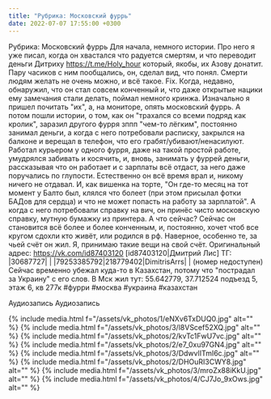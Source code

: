 ```yaml
---
title: "Рубрика: Московский фуррь"
date: 2022-07-07 17:55:00 +0300
---
```


Рубрика: Московский фуррь
Для начала, немного истории. Про него я уже писал, когда он хвастался что радуется смертям, и что переводит деньги Дитриху https://t.me/Holy_hour который, якобы, их Азову донатит.
Пару часиков с ним пообщались, он, сделал вид, что понял. Смерти людям желать не очень можно, и всё такое. Fix.
Когда, недавно, обнаружил, что он стал совсем конченный и, что даже открытые нацики ему замечания стали делать, поймал немного кринжа. Изначально я пришел почитать "их", а, на мониторе, опять московский фуррь.
А потом пошли истории, о том, как он "трахался со всеми подряд как кролик", заразил другого фурря зппп "чем-то лёгким", постоянно занимал деньги, а когда с него потребовали расписку, закрылся на балконе и верещал в телефон, что его грабят/убивают/ненасилуют. Работал курьером у одного фурря, даже на такой простой работе, умудрялся забивать и косячить, и, вновь, занимать у фуррей деньги, рассказывая что он работает и с зарплаты всё отдаст, за него даже поручались по глупости. Естественно он всё время врал и, никому ничего не отдавал.
И, как вишенка на торте, "Он где-то месяц на тот момент у Балто был, клялся что болеет (при этом присылал фотки БАДов для сердца) и что не может попасть на работу за зарплатой". А когда с него потребовали справку на вич, он принёс чисто московскую справку, мутную бумажку из принтера.
А что сейчас?
Сейчас он становится всё более и более конченным, и, постоянно, хочет чтоб все кругом сдохли кто живёт, или родился в рф. Наверное, особенно те, за чьей счёт он жил.
Я, принимаю такие вещи на свой счёт.
Оригинальный адрес: https://vk.com/id87403120
[id87403120|Дмитрий Лис]
ТГ: |30687727| | |79253385792|218779402|DimitrisArrs| | (номер недоступен)
Сейчас временно убежал куда-то в Казахстан, потому что "пострадал за Украину" с его слов. В Мск жил тут: 55.642779, 37.712524 подъезд 5, этаж 6, кв 277к
#фурри #москва #украина #казахстан


Аудиозапись
Аудиозапись

{% include media.html f="/assets/vk_photos/1/eNXv6TxDUQ0.jpg" alt="" %}
{% include media.html f="/assets/vk_photos/3/l8VScef52XQ.jpg" alt="" %}
{% include media.html f="/assets/vk_photos/2/kvTc1FwU7vc.jpg" alt="" %}
{% include media.html f="/assets/vk_photos/2/e7_0xu97GN4.jpg" alt="" %}
{% include media.html f="/assets/vk_photos/3/DdwvlITmI6c.jpg" alt="" %}
{% include media.html f="/assets/vk_photos/2/DHOuRI3CWY8.jpg" alt="" %}
{% include media.html f="/assets/vk_photos/3/mroZx88iKkU.jpg" alt="" %}
{% include media.html f="/assets/vk_photos/4/CJ7Jo_9xOws.jpg" alt="" %}
